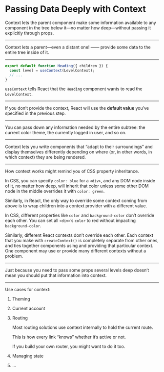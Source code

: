 # Passing Data Deeply with Context

Context lets the parent component make some information available to any component in the tree below it—no matter how deep—without passing it explicitly through props.

---

Context lets a parent—even a distant one! —— provide some data to the entire tree inside of it.

---

```js
export default function Heading({ children }) {
  const level = useContext(LevelContext);
  // ...
}
```

`useContext` tells React that the `Heading` component wants to read the `LevelContext`.

---

If you don’t provide the context, React will use the **default value** you’ve specified in the previous step.

---

You can pass down any information needed by the entire subtree: the current color theme, the currently logged in user, and so on.

---

Context lets you write components that “adapt to their surroundings” and display themselves differently depending on where (or, in other words, in which context) they are being rendered.

---

How context works might remind you of CSS property inheritance.

In CSS, you can specify `color: blue` for a `<div>`, and any DOM node inside of it, no matter how deep, will inherit that color unless some other DOM node in the middle overrides it with `color: green`.

Similarly, in React, the only way to override some context coming from above is to wrap children into a context provider with a different value.

In CSS, different properties like `color` and `background-color` don’t override each other. You can set all `<div>`’s `color` to red without impacting `background-color`.

Similarly, different React contexts don’t override each other. Each context that you make with `createContext()` is completely separate from other ones, and ties together components using and providing that particular context. One component may use or provide many different contexts without a problem.

---

Just because you need to pass some props several levels deep doesn’t mean you should put that information into context.

---

Use cases for context:

1. Theming

2. Current account

3. Routing

   Most routing solutions use context internally to hold the current route.

   This is how every link “knows” whether it’s active or not.

   If you build your own router, you might want to do it too.

4. Managing state

5. ...
